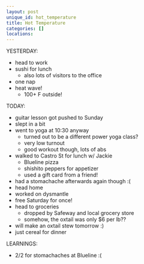```yaml
---
layout: post
unique_id: hot_temperature
title: Hot Temperature
categories: []
locations: 
---
```


YESTERDAY:
* head to work
* sushi for lunch
  * also lots of visitors to the office
* one nap
* heat wave!
  * 100+ F outside!

TODAY:
* guitar lesson got pushed to Sunday
* slept in a bit
* went to yoga at 10:30 anyway
  * turned out to be a different power yoga class?
  * very low turnout
  * good workout though, lots of abs
* walked to Castro St for lunch w/ Jackie
  * Blueline pizza
  * shishito peppers for appetizer
  * used a gift card from a friend!
* had a stomachache afterwards again though :(
* head home
* worked on dysmantle
* free Saturday for once!
* head to groceries
  * dropped by Safeway and local grocery store
  * somehow, the oxtail was only $6 per lb??
* will make an oxtail stew tomorrow :)
* just cereal for dinner

LEARNINGS:
* 2/2 for stomachaches at Blueline :(
